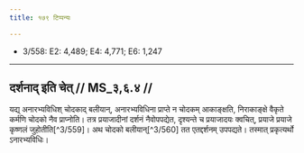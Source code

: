 ```yaml
---
title: १७९ टिप्पन्यः

---
```

- 3/558: E2: 4,489; E4: 4,771; E6: 1,247

____________________________________________


## दर्शनाद् इति चेत् // MS_३,६.४ //

यद्य् अनारभ्यविधिश् चोदकाद् बलीयान्, अनारभ्यविधिना प्राप्ते न चोदकम् आकाङ्क्षति, निराकाङ्क्षे वैकृते कर्मणि चोदको नैव प्राप्नोति। तत्र प्रयाजादीनां दर्शनं नैवोपपद्येत, दृश्यन्ते च प्रयाजादयः क्वचित्, प्रयाजे प्रयाजे कृष्णलं जुहोतीति[^3/559]। अथ चोदको बलीयान्[^3/560] तत एतद्दर्शनम् उपपद्यते। तस्मात् प्रकृत्यर्थो ऽनारभ्यविधिः।
